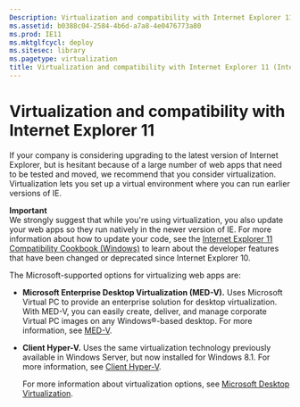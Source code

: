 ```yaml
---
Description: Virtualization and compatibility with Internet Explorer 11
ms.assetid: b0388c04-2584-4b6d-a7a8-4e0476773a80
ms.prod: IE11
ms.mktglfcycl: deploy
ms.sitesec: library
ms.pagetype: virtualization
title: Virtualization and compatibility with Internet Explorer 11 (Internet Explorer 11 for IT Pros)
---
```


# Virtualization and compatibility with Internet Explorer 11
If your company is considering upgrading to the latest version of Internet Explorer, but is hesitant because of a large number of web apps that need to be tested and moved, we recommend that you consider virtualization. Virtualization lets you set up a virtual environment where you can run earlier versions of IE.

**Important**<br>
We strongly suggest that while you're using virtualization, you also update your web apps so they run natively in the newer version of IE. For more information about how to update your code, see the [Internet Explorer 11 Compatibility Cookbook (Windows)](http://go.microsoft.com/fwlink/p/?LinkId=279707) to learn about the developer features that have been changed or deprecated since Internet Explorer 10.

The Microsoft-supported options for virtualizing web apps are:

-   **Microsoft Enterprise Desktop Virtualization (MED-V).** Uses Microsoft Virtual PC to provide an enterprise solution for desktop virtualization. With MED-V, you can easily create, deliver, and manage corporate Virtual PC images on any Windows®-based desktop. For more information, see [MED-V](http://go.microsoft.com/fwlink/p/?LinkId=271653).

-   **Client Hyper-V.** Uses the same virtualization technology previously available in Windows Server, but now installed for Windows 8.1. For more information, see [Client Hyper-V](http://go.microsoft.com/fwlink/p/?LinkId=271654).<p>
For more information about virtualization options, see [Microsoft Desktop Virtualization](http://go.microsoft.com/fwlink/p/?LinkId=271662).

 

 



